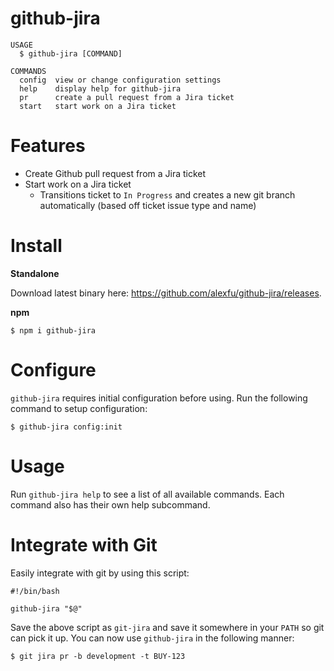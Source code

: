 github-jira
========
```
USAGE
  $ github-jira [COMMAND]

COMMANDS
  config  view or change configuration settings
  help    display help for github-jira
  pr      create a pull request from a Jira ticket
  start   start work on a Jira ticket
```

# Features

- Create Github pull request from a Jira ticket
- Start work on a Jira ticket
  - Transitions ticket to `In Progress` and creates a new git branch automatically (based off ticket issue type and name)

# Install

**Standalone**

Download latest binary here: https://github.com/alexfu/github-jira/releases.

**npm**
```
$ npm i github-jira
```

# Configure

`github-jira` requires initial configuration before using. Run the following command to setup configuration:

```
$ github-jira config:init
```

# Usage

Run `github-jira help` to see a list of all available commands. Each command also has their own help subcommand.

# Integrate with Git
Easily integrate with git by using this script:

```
#!/bin/bash

github-jira "$@"
```

Save the above script as `git-jira` and save it somewhere in your `PATH` so git can pick it up. You can now use `github-jira` in the following manner:

```
$ git jira pr -b development -t BUY-123
```
